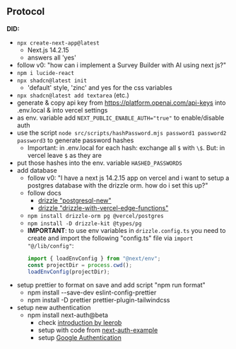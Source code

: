 ## Protocol

**DID:**

- `npx create-next-app@latest`
  - Next.js 14.2.15
  - answers all 'yes'
- follow v0: "how can i implement a Survey Builder with AI using next js?"
- `npm i lucide-react`
- `npx shadcn@latest init`
  - 'default' style, 'zinc' and yes for the css variables
- `npx shadcn@latest add textarea` (etc.)
- generate & copy api key from https://platform.openai.com/api-keys into .env.local & into vercel settings
- as env. variable add `NEXT_PUBLIC_ENABLE_AUTH="true"` to enable/disable auth
- use the script `node src/scripts/hashPassword.mjs password1 password2 password3` to generate password hashes
  - Important: in .env.local for each hash: exchange all `$` with `\$`. But: in vercel leave `$` as they are
- put those hashes into the env. variable `HASHED_PASSWORDS`
- add database
  - follow v0: "I have a next js 14.2.15 app on vercel and i want to setup a postgres database with the drizzle orm. how do i set this up?"
  - follow docs
    - [drizzle "postgresql-new"](https://orm.drizzle.team/docs/get-started/postgresql-new)
    - [drizzle "drizzle-with-vercel-edge-functions"](https://orm.drizzle.team/docs/tutorials/drizzle-with-vercel-edge-functions#vercel-postgres)
  - `npm install drizzle-orm pg @vercel/postgres`
  - `npm install -D drizzle-kit @types/pg`
  - **IMPORTANT**: to use env variables in `drizzle.config.ts` you need to create and import the following "config.ts" file via `import "@/lib/config"`:
    ```ts
    import { loadEnvConfig } from "@next/env";
    const projectDir = process.cwd();
    loadEnvConfig(projectDir);
    ```
- setup prettier to format on save and add script "npm run format"
  - npm install --save-dev eslint-config-prettier
  - npm install -D prettier prettier-plugin-tailwindcss
- setup new authentication
  - npm install next-auth@beta
    - check [introduction by leerob](https://www.youtube.com/watch?v=DJvM2lSPn6w&list=LL&index=5&t=601s)
    - setup with code from [next-auth-example](https://github.com/nextauthjs/next-auth-example/)
    - setup [Google Authentication](https://www.telerik.com/blogs/how-to-implement-google-authentication-nextjs-app-using-nextauth)
